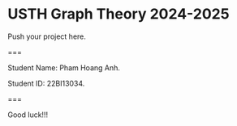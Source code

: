 # USTH Graph Theory 2024-2025

Push your project here.

===

Student Name: Pham Hoang Anh.

Student ID: 22BI13034.

===

Good luck!!!